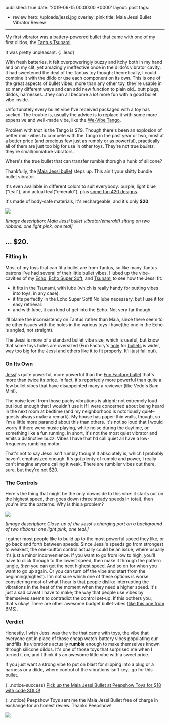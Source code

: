 published: true
date: '2019-06-15 00:00:00 +0000'
layout: post
tags:
  - review
hero: /uploads/jessi.jpg
overlay: pink
title: Maia Jessi Bullet Vibrator Review
---
My first vibrator was a battery-powered bullet that came with one of my first dildos, the [Tantus Tsunami](https://www.solochro.me/posts/tantus-tsunami). 

It was pretty unpleasant.
{: .lead}

<!--break-->

With fresh batteries, it felt overpoweringly buzzy and itchy both in my hand and on my clit, yet amazingly ineffective once in the dildo's vibrator cavity. It had sweetened the deal of the Tantus toy though; theoretically, I could combine it with the dildo or use each component on its own. This is one of the great aspects of bullet vibes; more than any other toy, they're usable in so many different ways and can add new function to plain old…butt plugs, dildos, harnesses…they can all become a *lot* more fun with a good bullet vibe inside.

Unfortunately every bullet vibe I've received packaged with a toy has sucked. The trouble is, usually the advice is to replace it with some more expensive and well-made vibe, like the [We-Vibe Tango](https://www.peepshowtoys.com/products/we-vibe-tango-vibrator#oid=91554_4244).

Problem with *that* is the Tango is $79. Though there's been an explosion of better mini-vibes to compete with the Tango in the past year or two, most at a better price (and precious few just as rumbly or as powerful), practically all of them are just too big for use in other toys. They're not true *bullets*, they're small/miniature vibrators. 

Where's the true bullet that can transfer rumble thorugh a hunk of silicone? 

Thankfully, the [Maia Jessi bullet](https://www.peepshowtoys.com/search?q=jessi#oid=91554_4244) steps up. This ain't your shitty bundle bullet vibrator.

It's even available in different colors to suit everybody: purple, light blue ("teal"), and actual teal("emerald"), plus [some fun 420 designs](https://www.peepshowtoys.com/search?q=jessi#oid=91554_4244).

It's made of body-safe materials, it's rechargeable, and it's only **$20**.

![]({{site.baseurl}}/uploads/jessi.jpg)

*[Image description: Maia Jessi bullet vibrator(emerald) sitting on two ribbons: one light pink, one teal]*

## ... $20.

### Fitting In

Most of my toys that can fit a bullet are from Tantus, so like many Tantus patrons I've had several of their little bullet vibes. I lubed up the vibe-cavities of my [Echo, Echo Super Soft](https://www.solochro.me/posts/tantus-echo), and [Tsunami](https://www.solochro.me/posts/tantus-tsunami) to see how the Jessi fit:

- it fits in the Tsunami, with lube (which is really handy for putting vibes into toys, in any case).
- it fits perfectly in the Echo Super Soft! No lube necessary, but I use it for easy retrieval. 
- and with lube, it can kind of get into the Echo. Not very far though.

I'll blame the inconsistency on Tantus rather than Maia, since there seem to be other issues with the holes in the various toys I have)the one in the Echo is angled, not straight).

The Jessi is more of a standard bullet vibe size, which is useful, but know that some toys holes are oversized (Fun Factory's [hole](https://www.peepshowtoys.com/products/fun-factory-sharevibe-vibrating-silicone-couples-dildo#oid=91554_4244) for [bullets](https://www.peepshowtoys.com/products/fun-factory-duke-vibrating-prostate-stimulator#oid=91554_4244) is wider, way too big for the Jessi and others like it to fit properly. It'll just fall out). 

### On Its Own

[Jessi](https://www.peepshowtoys.com/search?q=jessi#oid=91554_4244)'s quite powerful, more powerful than the [Fun Factory bullet](https://shevibe.com/fun-factory-massage-bullet-waterproof-rechargeable-mini-vibrator.aspx#oid=1432_1) that's more than twice its price. In fact, it's reportedly  more powerful than quite a few bullet vibes that have disappointed many a reviewer (like Vedo's Bam Mini).

The noise level from those puchy vibrations is alright; not extremely loud but loud enough that I wouldn't use it if I were concerned about being heard in the next room at bedtime (and my neighborhood is notoriously quiet–guests always make a remark). My house has paper-thin walls, though, so I'm a little more paranoid about this than others. It's not so loud that I would worry if there were music playing, white noise during the daytime, or something like a fun running. In short, it's not the most quiet vibrator and emits a distinctive buzz. Vibes I have that I'd call quiet all have a low-frequency rumbling motor.

That's not to say Jessi isn't rumbly though! It absolutely is, which I probably haven't emphasized enough. It's got plenty of rumble and power, I really can't imagine anyone calling it weak. There are rumblier vibes out there, sure, but they're not $20.

### The Controls

Here's the thing that might be the only downside to this vibe: it starts out on the highest speed, then goes down (three steady speeds in total), then you're into the patterns. Why is this a problem?

![]({{site.baseurl}}/uploads/jessi_c.jpg)

*[Image description: Close-up of the Jessi's charging port on a background of two ribbons: one light pink, one teal.]*

I gather most people like to build up to the most powerful speed they like, or go back and forth between speeds. Since Jessi's speeds go from strongest to weakest, the one-button control actually could be an issue, where usually it's just a minor inconvenience. If you want to go from low to high, you'll have to click through to the lowest speed, then make it through the pattern jungle, *then* you can get the next highest speed. And so on for when you want to go up again. Or you can turn off the vibe and start from the beginning(highest). I'm not sure which one of these options is worse, considering most of what I hear is that people dislike interrupting the vibrations in the heat of the moment when they need a higher speed. It's just a sad caveat I have to make; the way that people use vibes by themselves seems to contradict the control set-up. If this bothers you, that's okay! There are other awesome budget bullet vibes ([like this one from BMS](https://www.peepshowtoys.com/products/bms-factory-essential-bullet-rechargeable-powerbullet-vibrator#oid=91554_4244)).

### Verdict

Honestly, I wish Jessi was the vibe that came with toys, the vibe that everyone got in place of those cheap watch-battery vibes populating our landfills. Its vibrations actually **rumble** enough to make themselves known through silicone dildos. It's one of those toys that surprised me when I turned it on, and I think it's an awesome little vibe with a sweet price.

If you just want a strong vibe to put on blast for slipping into a plug or a harness or a dildo, where control of the vibrations isn't key…go for this bullet.

{: .notice-success}
[Pick up the Maia Jessi Bullet at Peepshow Toys for $18 with code SOLO!](https://www.peepshowtoys.com/products/maia-jessi-rechargeable-super-charged-mini-bullet-vibrator#oid=91554_4244)

{: .notice}
Peepshow Toys sent me the Maia Jessi Bullet free of charge in exchange for an honest review. Thanks Peepshow!

<a href="http://www.peepshowtoys.com#oid=91554_4244_banner_5042" target='_blank' style="text-decoration: none;"><img src="http://peepshowtoys.ositracker.com/banner_image/banner/id:5042_91554_4244" border='0' height='0' width='0' /><img src="http://peepshowtoys.ositracker.com/img/banners/44237_2523820151.png" border='0' /></a> 